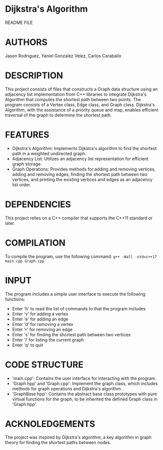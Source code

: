 # Dijkstra's Algorithm
README FILE

AUTHORS
=======
Jason Rodriguez,
Yaniel Gonzalez Velez,
Carlos Caraballo

DESCRIPTION
===========
This project consists of files that constructs a Graph data structure using an adjacency list implementation from C++ libraries to integrate Dijkstra's Algorithm that computes the shortest path between two points. 
The program consists of a Vertex class, Edge class, and Graph class. Dijkstra's Algorithm, with the assistance of a priority queue and map, enables efficient traversal of the graph to determine the shortest path.

FEATURES
========
- Dijkstra's Algorithm: Implements Dijkstra's algorithm to find the shortest path in a weighted undirected graph.
- Adjacency List: Utilizes an adjacency list representation for efficient graph storage.
- Graph Operations: Provides methods for adding and removing vertices, adding and removing edges, finding the shortest path between two vertices, and printing the existing vertices and edges as an adjacency list order.

DEPENDENCIES
============
This project relies on a C++ compiler that supports the C++11 standard or later.

COMPILATION
===========
To compile the program, use the following command: ```g++ -Wall -std=c++17 main.cpp Graph.cpp```

INPUT
=====
The program includes a simple user interface to execute the following functions:
- Enter 'h' to read the list of commands to that the program includes
- Enter 'v' for adding a vertex
- Enter 'e' for adding an edge
- Enter 'd' for removing a vertex
- Enter 'r' for removing an edge
- Enter 's' for finding the shortest path between two vertices
- Enter 'l' for listing the current graph
- Enter 'q' to quit

CODE STRUCTURE
==============
- 'main.cpp': Contains the user interface for interacting with the program.
- 'Graph.hpp' and 'Graph.cpp': Implement the graph class, which includes methods for graph operations and Dijkstra's algorithm.
- 'GraphBase.hpp': Contains the abstract base class prototypes with pure virtual functions for the graph, to be inherited the defined Graph class in 'Graph.hpp'.

ACKNOLEDGEMENTS
===============
The project was inspired by Dijkstra's algorithm, a key algorithm in graph theory for finding the shortest paths between nodes.
